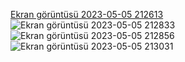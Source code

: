 [Ekran görüntüsü 2023-05-05 212613](https://user-images.githubusercontent.com/96121254/236538979-feb8aea0-67e5-400d-be9f-6e7fc9bbf03c.png)
![Ekran görüntüsü 2023-05-05 212833](https://user-images.githubusercontent.com/96121254/236539284-50064217-13c9-4044-9433-a5559044330d.png)
![Ekran görüntüsü 2023-05-05 212856](https://user-images.githubusercontent.com/96121254/236539359-7fee098f-302a-41c9-9315-3abe9371a9ef.png)
![Ekran görüntüsü 2023-05-05 213031](https://user-images.githubusercontent.com/96121254/236539572-92164c74-f7d9-4d8f-a9bf-b8f5c1970ff5.png)
